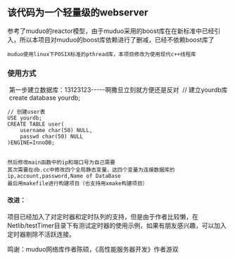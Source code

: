 ## 该代码为一个轻量级的webserver
​    参考了muduo的reactor模型，由于muduo采用的boost库在在新标准中已经引入，所以本项目对muduo的boost库依赖进行了删减，已经不依赖boost库了

    muduo使用linux下POSIX标准的pthread库，本项目修改为使用现代c++线程库

### 使用方式
​    第一步建立数据库：13123123-----啊撒旦立刻就方便还是反对
​    // 建立yourdb库
​    create database yourdb;

    // 创建user表
    USE yourdb;
    CREATE TABLE user(
        username char(50) NULL,
        passwd char(50) NULL
    )ENGINE=InnoDB;


    然后修改main函数中的ip和端口号为自己需要
    其次需要在db.cc中修改四个全局静态变量，这四个变量为连接数据库的ip,account,password,Name of DataBase
    最后用makefile进行构建项目（也支持用xmake构建项目）

#### 改进：
​    项目已经加入了对定时器和定时队列的支持，但是由于作者比较懒，在Netlib/testTimer目录下有测试定时器的使用示例，如果有朋友感兴趣，可以加入定时器剔除不活跃连接。

鸣谢：muduo网络库作者陈硕，《高性能服务器开发》作者游双
    

